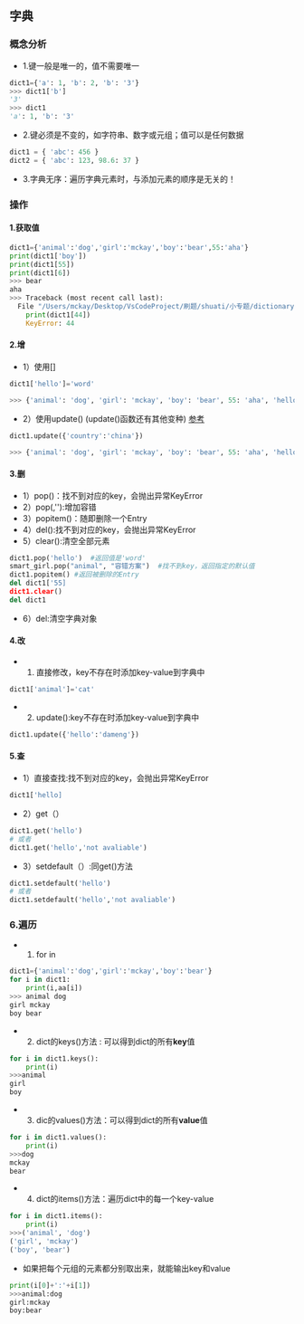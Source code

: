## 字典

### 概念分析

* 1.键一般是唯一的，值不需要唯一

```python
dict1={'a': 1, 'b': 2, 'b': '3'}
>>> dict1['b']
'3'
>>> dict1
'a': 1, 'b': '3'
```

* 2.键必须是不变的，如字符串、数字或元组；值可以是任何数据

```python
dict1 = { 'abc': 456 }
dict2 = { 'abc': 123, 98.6: 37 }
```

* 3.字典无序：遍历字典元素时，与添加元素的顺序是无关的！

### 操作

#### 1.获取值

```python
dict1={'animal':'dog','girl':'mckay','boy':'bear',55:'aha'}
print(dict1['boy'])
print(dict1[55])
print(dict1[6])
>>> bear
aha
>>> Traceback (most recent call last):
  File "/Users/mckay/Desktop/VsCodeProject/刷题/shuati/小专题/dictionary.py", line 5, in <module>
    print(dict1[44])
    KeyError: 44
```

#### 2.增

* 1）使用[]

```python
dict1['hello']='word'

>>> {'animal': 'dog', 'girl': 'mckay', 'boy': 'bear', 55: 'aha', 'hello': 'word'}
```

* 2）使用update() (update()函数还有其他变种)
[参考](<https://blog.csdn.net/cadi2011/article/details/85857917>)

```python
dict1.update({'country':'china'})

>>> {'animal': 'dog', 'girl': 'mckay', 'boy': 'bear', 55: 'aha', 'hello': 'word', 'country': 'china'}
```

#### 3.删

* 1）pop()：找不到对应的key，会抛出异常KeyError
* 2）pop(,''):增加容错
* 3）popitem()：随即删除一个Entry
* 4）del():找不到对应的key，会抛出异常KeyError
* 5）clear():清空全部元素

```python  
dict1.pop('hello')  #返回值是'word'
smart_girl.pop("animal", "容错方案")  #找不到key，返回指定的默认值
dict1.popitem() #返回被删除的Entry
del dict1['55]
dict1.clear()
del dict1
```

* 6）del:清空字典对象

#### 4.改

* 1) 直接修改，key不存在时添加key-value到字典中

```python
dict1['animal']='cat'
```

* 2) update():key不存在时添加key-value到字典中

```python
dict1.update({'hello':'dameng'})
```

#### 5.查

* 1）直接查找:找不到对应的key，会抛出异常KeyError

```python
dict1['hello]  
```

* 2）get（）

```python
dict1.get('hello')
# 或者
dict1.get('hello','not avaliable')
```

* 3）setdefault（）:同get()方法

```python
dict1.setdefault('hello')
# 或者
dict1.setdefault('hello','not avaliable')
```

### 6.遍历

* 1) for in

```python
dict1={'animal':'dog','girl':'mckay','boy':'bear'}
for i in dict1:
    print(i,aa[i])
>>> animal dog
girl mckay
boy bear
```

* 2) dict的keys()方法 : 可以得到dict的所有**key**值

```python
for i in dict1.keys():
    print(i)
>>>animal
girl
boy
```

* 3) dic的values()方法：可以得到dict的所有**value**值

```python
for i in dict1.values():
    print(i)
>>>dog
mckay
bear
```

* 4) dict的items()方法：遍历dict中的每一个key-value

```python
for i in dict1.items():
    print(i)
>>>('animal', 'dog')
('girl', 'mckay')
('boy', 'bear')
```

* 如果把每个元组的元素都分别取出来，就能输出key和value

```python
print(i[0]+':'+i[1])
>>>animal:dog
girl:mckay
boy:bear
```
